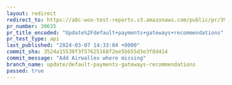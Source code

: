 ```yaml
---
layout: redirect
redirect_to: https://a8c-woo-test-reports.s3.amazonaws.com/public/pr/39635/api/index.html
pr_number: 39635
pr_title_encoded: "Update%2Fdefault+payments+gateways+recommendations"
pr_test_type: api
last_published: "2024-03-07 14:33:04 +0000"
commit_sha: 3524a15539f3f57625168f2ee5bb55d3e3f8d414
commit_message: "Add Airwallex where missing"
branch_name: update/default-payments-gateways-recommendations
passed: true
---
```

